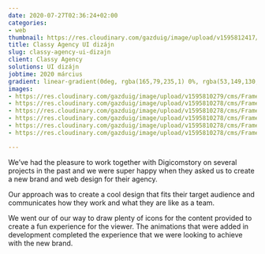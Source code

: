 ```yaml
---
date: 2020-07-27T02:36:24+02:00
categories:
- web
thumbnail: https://res.cloudinary.com/gazduig/image/upload/v1595812417/cms/PENS-1_cn1ra0.png
title: Classy Agency UI dizájn
slug: classy-agency-ui-dizajn
client: Classy Agency
solutions: UI dizájn
jobtime: 2020 március
gradient: linear-gradient(0deg, rgba(165,79,235,1) 0%, rgba(53,149,130,0) 45%)
images:
- https://res.cloudinary.com/gazduig/image/upload/v1595810279/cms/Frame_113_lecu1h.webp
- https://res.cloudinary.com/gazduig/image/upload/v1595810278/cms/Frame_108_y9nymf.webp
- https://res.cloudinary.com/gazduig/image/upload/v1595810278/cms/Frame_109_fcqaln.webp
- https://res.cloudinary.com/gazduig/image/upload/v1595810278/cms/Frame_112_qltxlz.webp
- https://res.cloudinary.com/gazduig/image/upload/v1595810278/cms/Frame_110_hujss4.webp
- https://res.cloudinary.com/gazduig/image/upload/v1595810278/cms/Frame_114_nhojeq.webp

---
```

We’ve had the pleasure to work together with Digicomstory on several projects in the past and we were super happy when they asked us to create a new brand and web design for their agency.

Our approach was to create a cool design that fits their target audience and communicates how they work and what they are like as a team.

We went our of our way to draw plenty of icons for the content provided to create a fun experience for the viewer. The animations that were added in development completed the experience that we were looking to achieve with the new brand.